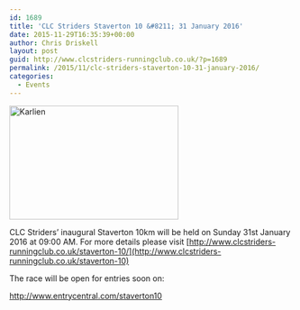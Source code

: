 ```yaml
---
id: 1689
title: 'CLC Striders Staverton 10 &#8211; 31 January 2016'
date: 2015-11-29T16:35:39+00:00
author: Chris Driskell
layout: post
guid: http://www.clcstriders-runningclub.co.uk/?p=1689
permalink: /2015/11/clc-striders-staverton-10-31-january-2016/
categories:
  - Events
---
```

[<img class="alignnone size-medium wp-image-1697" src="http://www.clcstriders-runningclub.co.uk/wplive/wp-content/uploads/2015/11/Karlien-300x202.jpg" alt="Karlien" width="300" height="202" srcset="http://www.clcstriders-runningclub.co.uk/wplive/wp-content/uploads/2015/11/Karlien-300x202.jpg 300w, http://www.clcstriders-runningclub.co.uk/wplive/wp-content/uploads/2015/11/Karlien.jpg 451w" sizes="(max-width: 300px) 100vw, 300px" />](http://www.clcstriders-runningclub.co.uk/wplive/wp-content/uploads/2015/11/Karlien.jpg)

CLC Striders&#8217; inaugural Staverton 10km will be held on Sunday 31st January 2016 at 09:00 AM. For more details please visit [http://www.clcstriders-runningclub.co.uk/staverton-10/](http://www.clcstriders-runningclub.co.uk/staverton-10)

The race will be open for entries soon on:

<http://www.entrycentral.com/staverton10>

&nbsp;

&nbsp;